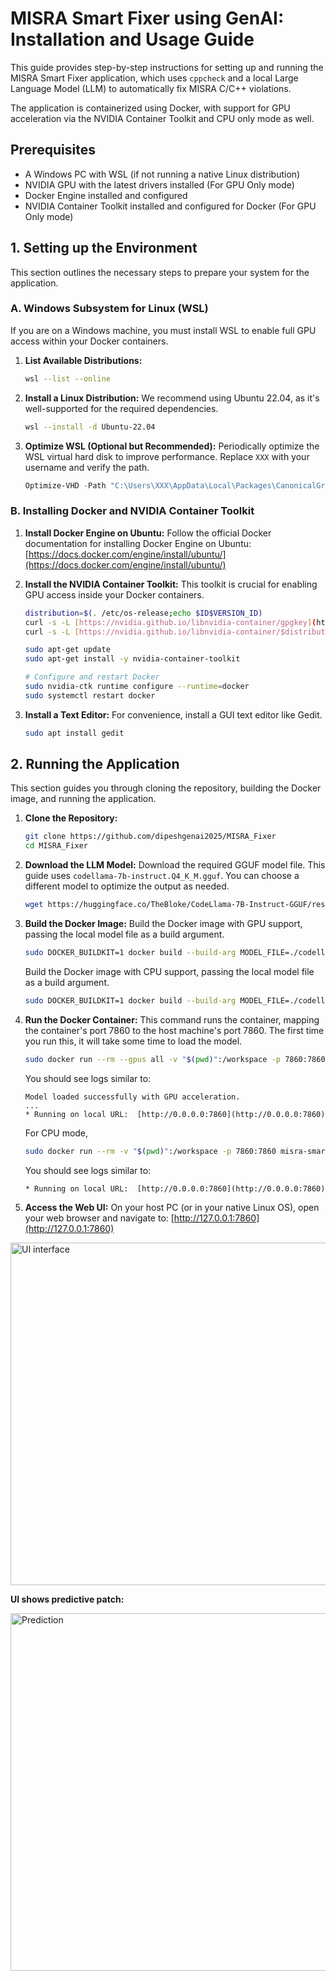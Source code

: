 # MISRA Smart Fixer using GenAI: Installation and Usage Guide

This guide provides step-by-step instructions for setting up and running the MISRA Smart Fixer application, which uses `cppcheck` and a local Large Language Model (LLM) to automatically fix MISRA C/C++ violations.

The application is containerized using Docker, with support for GPU acceleration via the NVIDIA Container Toolkit and CPU only mode as well.

## Prerequisites

* A Windows PC with WSL (if not running a native Linux distribution)
* NVIDIA GPU with the latest drivers installed (For GPU Only mode)
* Docker Engine installed and configured
* NVIDIA Container Toolkit installed and configured for Docker (For GPU Only mode)

## 1. Setting up the Environment

This section outlines the necessary steps to prepare your system for the application.

### A. Windows Subsystem for Linux (WSL)

If you are on a Windows machine, you must install WSL to enable full GPU access within your Docker containers.

1.  **List Available Distributions:**
    ```sh
    wsl --list --online
    ```

2.  **Install a Linux Distribution:**
    We recommend using Ubuntu 22.04, as it's well-supported for the required dependencies.
    ```sh
    wsl --install -d Ubuntu-22.04
    ```

3.  **Optimize WSL (Optional but Recommended):**
    Periodically optimize the WSL virtual hard disk to improve performance. Replace `XXX` with your username and verify the path.
    ```powershell
    Optimize-VHD -Path "C:\Users\XXX\AppData\Local\Packages\CanonicalGroupLimited.Ubuntu22.04LTS_79rhkp1fndgsc\LocalState\ext4.vhdx" -Mode Full
    ```

### B. Installing Docker and NVIDIA Container Toolkit

1.  **Install Docker Engine on Ubuntu:**
    Follow the official Docker documentation for installing Docker Engine on Ubuntu:
    [https://docs.docker.com/engine/install/ubuntu/](https://docs.docker.com/engine/install/ubuntu/)

2.  **Install the NVIDIA Container Toolkit:**
    This toolkit is crucial for enabling GPU access inside your Docker containers.
    ```sh
    distribution=$(. /etc/os-release;echo $ID$VERSION_ID)
    curl -s -L [https://nvidia.github.io/libnvidia-container/gpgkey](https://nvidia.github.io/libnvidia-container/gpgkey) | sudo apt-key add -
    curl -s -L [https://nvidia.github.io/libnvidia-container/$distribution/libnvidia-container.list](https://nvidia.github.io/libnvidia-container/$distribution/libnvidia-container.list) | sudo tee /etc/apt/sources.list.d/nvidia-container-toolkit.list

    sudo apt-get update
    sudo apt-get install -y nvidia-container-toolkit

    # Configure and restart Docker
    sudo nvidia-ctk runtime configure --runtime=docker
    sudo systemctl restart docker
    ```

3.  **Install a Text Editor:**
    For convenience, install a GUI text editor like Gedit.
    ```sh
    sudo apt install gedit
    ```

## 2. Running the Application

This section guides you through cloning the repository, building the Docker image, and running the application.

1.  **Clone the Repository:**
    ```sh
    git clone https://github.com/dipeshgenai2025/MISRA_Fixer
    cd MISRA_Fixer
    ```

2.  **Download the LLM Model:**
    Download the required GGUF model file. This guide uses `codellama-7b-instruct.Q4_K_M.gguf`. You can choose a different model to optimize the output as needed.
    ```sh
    wget https://huggingface.co/TheBloke/CodeLlama-7B-Instruct-GGUF/resolve/main/codellama-7b-instruct.Q4_K_M.gguf
    ```

3.  **Build the Docker Image:**
    Build the Docker image with GPU support, passing the local model file as a build argument.
    ```sh
    sudo DOCKER_BUILDKIT=1 docker build --build-arg MODEL_FILE=./codellama-7b-instruct.Q4_K_M.gguf -t misra-smart-fixer:latest -f Dockerfile_GPU .
    ```

    Build the Docker image with CPU support, passing the local model file as a build argument.
    ```sh
    sudo DOCKER_BUILDKIT=1 docker build --build-arg MODEL_FILE=./codellama-7b-instruct.Q4_K_M.gguf -t misra-smart-fixer:latest -f Dockerfile_CPU .
    ```

5.  **Run the Docker Container:**
    This command runs the container, mapping the container's port 7860 to the host machine's port 7860. The first time you run this, it will take some time to load the model.
    ```sh
    sudo docker run --rm --gpus all -v "$(pwd)":/workspace -p 7860:7860 misra-smart-fixer:latest
    ```
    You should see logs similar to:
    ```
    Model loaded successfully with GPU acceleration.
    ...
    * Running on local URL:  [http://0.0.0.0:7860](http://0.0.0.0:7860)
    ```
    For CPU mode,
    ```sh
    sudo docker run --rm -v "$(pwd)":/workspace -p 7860:7860 misra-smart-fixer:latest
    ```
    You should see logs similar to:
    ```
    * Running on local URL:  [http://0.0.0.0:7860](http://0.0.0.0:7860)
    ```

6.  **Access the Web UI:**
    On your host PC (or in your native Linux OS), open your web browser and navigate to:
    [http://127.0.0.1:7860](http://127.0.0.1:7860)


<img width="1640" height="548" alt="UI interface" src="https://github.com/user-attachments/assets/27d1b1fd-ee2a-4da4-8074-04e17390f39a" />

**UI shows predictive patch:**

<img width="1628" height="572" alt="Prediction" src="https://github.com/user-attachments/assets/832f7a6f-4ff0-4b83-910b-457498330cc4" />

